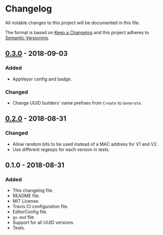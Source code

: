 # Changelog
All notable changes to this project will be documented in this file.

The format is based on [Keep a Changelog](http://keepachangelog.com/en/1.0.0/)
and this project adheres to [Semantic Versioning](http://semver.org/spec/v2.0.0.html).

## [0.3.0] - 2018-09-03
### Added
- AppVeyor config and badge.

### Changed
- Change UUID builders' name prefixes from `Create` to `Generate`.

## [0.2.0] - 2018-08-31
### Changed
- Allow random bits to be used instead of a MAC address for V1 and V2.
- Use different regexps for each version in tests.

## 0.1.0 - 2018-08-31
### Added
- This changelog file.
- README file.
- MIT License.
- Travis CI configuration file.
- EditorConfig file.
- `go.mod` file.
- Support for all UUID versions.
- Tests.

[0.3.0]: https://github.com/gbrlsnchs/uuid/compare/v0.2.0...v0.3.0
[0.2.0]: https://github.com/gbrlsnchs/uuid/compare/v0.1.0...v0.2.0
